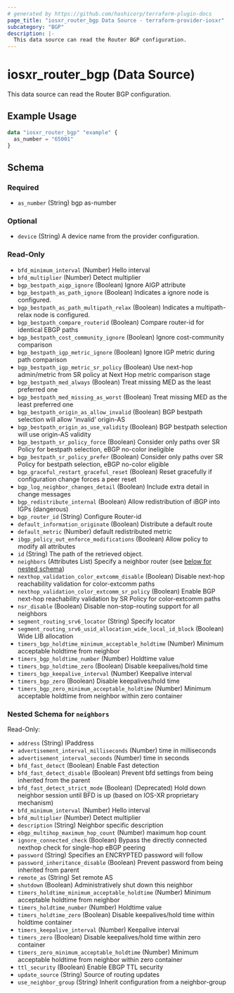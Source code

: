```yaml
---
# generated by https://github.com/hashicorp/terraform-plugin-docs
page_title: "iosxr_router_bgp Data Source - terraform-provider-iosxr"
subcategory: "BGP"
description: |-
  This data source can read the Router BGP configuration.
---
```


# iosxr_router_bgp (Data Source)

This data source can read the Router BGP configuration.

## Example Usage

```terraform
data "iosxr_router_bgp" "example" {
  as_number = "65001"
}
```

<!-- schema generated by tfplugindocs -->
## Schema

### Required

- `as_number` (String) bgp as-number

### Optional

- `device` (String) A device name from the provider configuration.

### Read-Only

- `bfd_minimum_interval` (Number) Hello interval
- `bfd_multiplier` (Number) Detect multiplier
- `bgp_bestpath_aigp_ignore` (Boolean) Ignore AIGP attribute
- `bgp_bestpath_as_path_ignore` (Boolean) Indicates a ignore node is configured.
- `bgp_bestpath_as_path_multipath_relax` (Boolean) Indicates a multipath-relax node is configured.
- `bgp_bestpath_compare_routerid` (Boolean) Compare router-id for identical EBGP paths
- `bgp_bestpath_cost_community_ignore` (Boolean) Ignore cost-community comparison
- `bgp_bestpath_igp_metric_ignore` (Boolean) Ignore IGP metric during path comparison
- `bgp_bestpath_igp_metric_sr_policy` (Boolean) Use next-hop admin/metric from SR policy at Next Hop metric comparison stage
- `bgp_bestpath_med_always` (Boolean) Treat missing MED as the least preferred one
- `bgp_bestpath_med_missing_as_worst` (Boolean) Treat missing MED as the least preferred one
- `bgp_bestpath_origin_as_allow_invalid` (Boolean) BGP bestpath selection will allow 'invalid' origin-AS
- `bgp_bestpath_origin_as_use_validity` (Boolean) BGP bestpath selection will use origin-AS validity
- `bgp_bestpath_sr_policy_force` (Boolean) Consider only paths over SR Policy for bestpath selection, eBGP no-color ineligible
- `bgp_bestpath_sr_policy_prefer` (Boolean) Consider only paths over SR Policy for bestpath selection, eBGP no-color eligible
- `bgp_graceful_restart_graceful_reset` (Boolean) Reset gracefully if configuration change forces a peer reset
- `bgp_log_neighbor_changes_detail` (Boolean) Include extra detail in change messages
- `bgp_redistribute_internal` (Boolean) Allow redistribution of iBGP into IGPs (dangerous)
- `bgp_router_id` (String) Configure Router-id
- `default_information_originate` (Boolean) Distribute a default route
- `default_metric` (Number) default redistributed metric
- `ibgp_policy_out_enforce_modifications` (Boolean) Allow policy to modify all attributes
- `id` (String) The path of the retrieved object.
- `neighbors` (Attributes List) Specify a neighbor router (see [below for nested schema](#nestedatt--neighbors))
- `nexthop_validation_color_extcomm_disable` (Boolean) Disable next-hop reachability validation for color-extcomm paths
- `nexthop_validation_color_extcomm_sr_policy` (Boolean) Enable BGP next-hop reachability validation by SR Policy for color-extcomm paths
- `nsr_disable` (Boolean) Disable non-stop-routing support for all neighbors
- `segment_routing_srv6_locator` (String) Specify locator
- `segment_routing_srv6_usid_allocation_wide_local_id_block` (Boolean) Wide LIB allocation
- `timers_bgp_holdtime_minimum_acceptable_holdtime` (Number) Minimum acceptable holdtime from neighbor
- `timers_bgp_holdtime_number` (Number) Holdtime value
- `timers_bgp_holdtime_zero` (Boolean) Disable keepalives/hold time
- `timers_bgp_keepalive_interval` (Number) Keepalive interval
- `timers_bgp_zero` (Boolean) Disable keepalives/hold time
- `timers_bgp_zero_minimum_acceptable_holdtime` (Number) Minimum acceptable holdtime from neighbor within zero container

<a id="nestedatt--neighbors"></a>
### Nested Schema for `neighbors`

Read-Only:

- `address` (String) IPaddress
- `advertisement_interval_milliseconds` (Number) time in milliseconds
- `advertisement_interval_seconds` (Number) time in seconds
- `bfd_fast_detect` (Boolean) Enable Fast detection
- `bfd_fast_detect_disable` (Boolean) Prevent bfd settings from being inherited from the parent
- `bfd_fast_detect_strict_mode` (Boolean) (Deprecated) Hold down neighbor session until BFD is up (based on IOS-XR proprietary mechanism)
- `bfd_minimum_interval` (Number) Hello interval
- `bfd_multiplier` (Number) Detect multiplier
- `description` (String) Neighbor specific description
- `ebgp_multihop_maximum_hop_count` (Number) maximum hop count
- `ignore_connected_check` (Boolean) Bypass the directly connected nexthop check for single-hop eBGP peering
- `password` (String) Specifies an ENCRYPTED password will follow
- `password_inheritance_disable` (Boolean) Prevent password from being inherited from parent
- `remote_as` (String) Set remote AS
- `shutdown` (Boolean) Administratively shut down this neighbor
- `timers_holdtime_minimum_acceptable_holdtime` (Number) Minimum acceptable holdtime from neighbor
- `timers_holdtime_number` (Number) Holdtime value
- `timers_holdtime_zero` (Boolean) Disable keepalives/hold time within holdtime container
- `timers_keepalive_interval` (Number) Keepalive interval
- `timers_zero` (Boolean) Disable keepalives/hold time within zero container
- `timers_zero_minimum_acceptable_holdtime` (Number) Minimum acceptable holdtime from neighbor within zero container
- `ttl_security` (Boolean) Enable EBGP TTL security
- `update_source` (String) Source of routing updates
- `use_neighbor_group` (String) Inherit configuration from a neighbor-group
